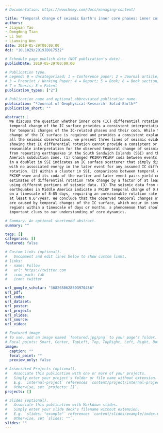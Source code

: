 ```yaml
---
# Documentation: https://wowchemy.com/docs/managing-content/

title: "Temporal change of seismic Earth's inner core phases: inner core differential rotation or temporal change of inner core surface?"
authors:
- Jiayuan Yao
- Dongdong Tian
- Li Sun
- Lianxing Wen
date: 2019-05-29T00:00:00
doi: "10.1029/2019JB017532"

# Schedule page publish date (NOT publication's date).
publishDate: 2019-05-29T00:00:00

# Publication type.
# Legend: 0 = Uncategorized; 1 = Conference paper; 2 = Journal article;
# 3 = Preprint / Working Paper; 4 = Report; 5 = Book; 6 = Book section;
# 7 = Thesis; 8 = Patent
publication_types: ["2"]

# Publication name and optional abbreviated publication name.
publication: "*Journal of Geophysical Research: Solid Earth*"
publication_short: ""

abstract: |
  We discuss the question whether inner core (IC) differential rotation or
  temporal change of the IC surface provides a consistent interpretation
  for temporal changes of the IC‐related phases and their coda. While temporal
  change of the IC surface is required and provides a consistent explanation to
  all the seismic observations, we present three lines of seismic evidence
  showing that IC differential rotation cannot provide a consistent or
  reasonable interpretation for the observed temporal change of seismic waves
  from repeating earthquakes in the South Sandwich Islands (SSI) and the Middle
  America subduction zone. (1) Changed PKIKP/PKiKP coda between events
  in a doublet in SSI indicates an IC surface scatterer that simply disappeared,
  with no associated energy in the later event for any assumed IC differential
  rotation. (2) Within a cluster in SSI, comparisons between temporal changes of
  PKIKP wave and its coda of the earlier and later event pairs yield contradictory
  estimates of differential rotation rate change by a factor of at least 27,
  using different portions of seismic data. (3) The seismic data from repeating
  earthquakes in Middle America indicate a PKiKP temporal change of 0.017–0.04 s
  on a timescale of 8–85 days, requiring an unreasonable rotation rate of
  at least 8.6°/year. We conclude that the observed temporal changes of IC phases
  are caused by temporal changes of the IC surface, which occur in some localized
  regions within a timescale of days or months, a phenomenon that should provide
  important clues to our understanding of core dynamics.

# Summary. An optional shortened abstract.
summary: ""

tags: []
categories: []
featured: false

# Custom links (optional).
#   Uncomment and edit lines below to show custom links.
# links:
# - name: Follow
#   url: https://twitter.com
#   icon_pack: fab
#   icon: twitter

url_google_scholar: "3682650628593970456"
url_pdf:
url_code:
url_dataset:
url_poster:
url_project:
url_slides:
url_source:
url_video:

# Featured image
# To use, add an image named `featured.jpg/png` to your page's folder.
# Focal points: Smart, Center, TopLeft, Top, TopRight, Left, Right, BottomLeft, Bottom, BottomRight.
image:
  caption: ""
  focal_point: ""
  preview_only: false

# Associated Projects (optional).
#   Associate this publication with one or more of your projects.
#   Simply enter your project's folder or file name without extension.
#   E.g. `internal-project` references `content/project/internal-project/index.md`.
#   Otherwise, set `projects: []`.
projects: []

# Slides (optional).
#   Associate this publication with Markdown slides.
#   Simply enter your slide deck's filename without extension.
#   E.g. `slides: "example"` references `content/slides/example/index.md`.
#   Otherwise, set `slides: ""`.
slides: ""
---
```


